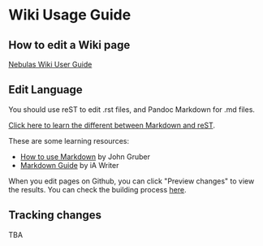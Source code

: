 # Wiki Usage Guide

## How to edit a Wiki page
[Nebulas Wiki User Guide](https://medium.com/nebulasio/nebulas-wiki-user-guide-5418715c6988)

## Edit Language
You should use reST to edit .rst files, and Pandoc Markdown for .md files.

[Click here to learn the different between Markdown and reST](http://www.unexpected-vortices.com/doc-notes/markdown-and-rest-compared.html). 

These are some learning resources:

- [How to use Markdown](https://daringfireball.net/projects/markdown/syntax) by John Gruber
- [Markdown Guide](https://ia.net/writer/support/general/markdown-guide) by iA Writer

When you edit pages on Github, you can click "Preview changes" to view the results. You can check the building process [here](https://readthedocs.org/projects/nebdocs/builds/).


## Tracking changes

TBA


